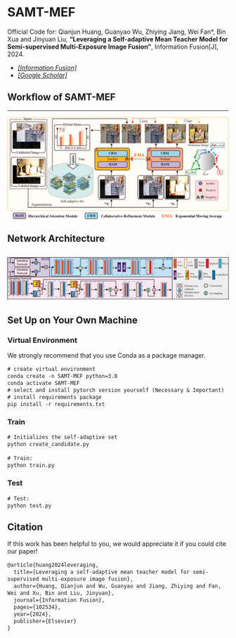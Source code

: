 # SAMT-MEF
Official Code for: Qianjun Huang, Guanyao Wu, Zhiying Jiang, Wei Fan*, Bin Xua and Jinyuan Liu, **“Leveraging a Self-adaptive Mean Teacher Model for Semi-supervised Multi-Exposure Image Fusion”**, Information Fusion[J], 2024.

- [*[Information Fusion]*](https://www.sciencedirect.com/science/article/pii/S1566253524003129)
- [*[Google Scholar]*](https://scholar.google.com/scholar?hl=zh-CN&as_sdt=0%2C5&q=Leveraging+a+self-adaptive+mean+teacher+model+for+semi-supervised+multi-exposure+image+fusion&btnG=)

## Workflow of SAMT-MEF
---

![preview](imgs/framework.jpg)

## Network Architecture
![preview](imgs/framework(1).jpg)
---

## Set Up on Your Own Machine

### Virtual Environment

We strongly recommend that you use Conda as a package manager.

```shell
# create virtual environment
conda create -n SAMT-MEF python=3.8
conda activate SAMT-MEF
# select and install pytorch version yourself (Necessary & Important)
# install requirements package
pip install -r requirements.txt
```
### Train
```shell
# Initializes the self-adaptive set
python create_candidate.py

# Train: 
python train.py
```
### Test
```shell
# Test: 
python test.py

```
## Citation

If this work has been helpful to you, we would appreciate it if you could cite our paper! 

```
@article{huang2024leveraging,
  title={Leveraging a self-adaptive mean teacher model for semi-supervised multi-exposure image fusion},
  author={Huang, Qianjun and Wu, Guanyao and Jiang, Zhiying and Fan, Wei and Xu, Bin and Liu, Jinyuan},
  journal={Information Fusion},
  pages={102534},
  year={2024},
  publisher={Elsevier}
}
```